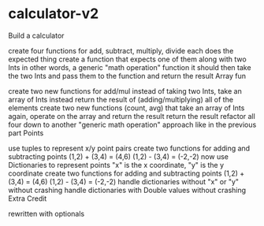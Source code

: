 # calculator-v2

Build a calculator

create four functions for add, subtract, multiply, divide
each does the expected thing
create a function that expects one of them along with two Ints
in other words, a generic "math operation" function
it should then take the two Ints and pass them to the function
and return the result
Array fun

create two new functions for add/mul
instead of taking two Ints, take an array of Ints instead
return the result of (adding/multiplying) all of the elements
create two new functions (count, avg) that take an array of Ints
again, operate on the array and return the result
return the result
refactor all four down to another "generic math operation" approach
like in the previous part
Points

use tuples to represent x/y point pairs
create two functions for adding and subtracting points
(1,2) + (3,4) = (4,6)
(1,2) - (3,4) = (-2,-2)
now use Dictionaries to represent points
"x" is the x coordinate, "y" is the y coordinate
create two functions for adding and subtracting points
(1,2) + (3,4) = (4,6)
(1,2) - (3,4) = (-2,-2)
handle dictionaries without "x" or "y" without crashing
handle dictionaries with Double values without crashing
 Extra Credit

rewritten with optionals

